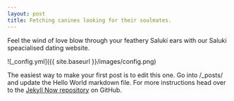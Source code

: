 ```yaml
---
layout: post
title: Fetching canines looking for their soulmates.
---
```


Feel the wind of love blow through your feathery Saluki ears with our Saluki speacialised dating website.

![_config.yml]({{ site.baseurl }}/images/config.png)

The easiest way to make your first post is to edit this one. Go into /_posts/ and update the Hello World markdown file. For more instructions head over to the [Jekyll Now repository](https://github.com/barryclark/jekyll-now) on GitHub.
